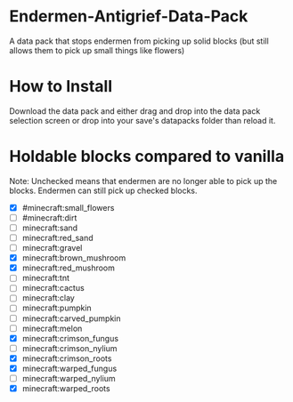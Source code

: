 # Endermen-Antigrief-Data-Pack
A data pack that stops endermen from picking up solid blocks (but still allows them to pick up small things like flowers)

# How to Install
Download the data pack and either drag and drop into the data pack selection screen or drop into your save's datapacks folder than reload it.

# Holdable blocks compared to vanilla
Note: Unchecked means that endermen are no longer able to pick up the blocks. Endermen can still pick up checked blocks.
- [x] #minecraft:small_flowers
- [ ] #minecraft:dirt
- [ ] minecraft:sand
- [ ] minecraft:red_sand
- [ ] minecraft:gravel
- [x] minecraft:brown_mushroom
- [x] minecraft:red_mushroom
- [ ] minecraft:tnt
- [ ] minecraft:cactus
- [ ] minecraft:clay
- [ ] minecraft:pumpkin
- [ ] minecraft:carved_pumpkin
- [ ] minecraft:melon
- [x] minecraft:crimson_fungus
- [ ] minecraft:crimson_nylium
- [x] minecraft:crimson_roots
- [x] minecraft:warped_fungus
- [ ] minecraft:warped_nylium
- [x] minecraft:warped_roots
